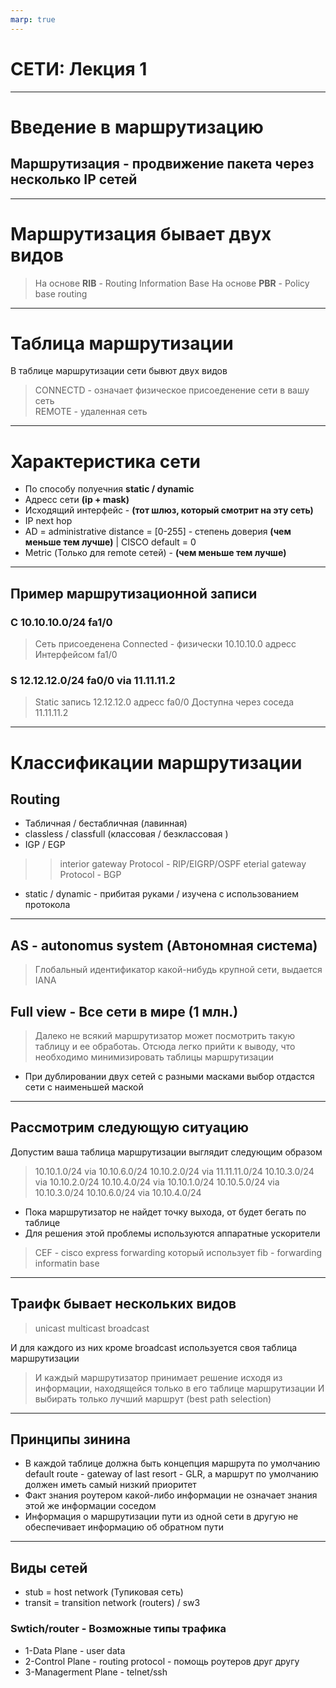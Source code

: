```yaml
---
marp: true
---
```


# СЕТИ: Лекция 1
---
<!-- paginate: true -->
# Введение в маршрутизацию
## Маршрутизация - продвижение пакета через несколько IP сетей 
---
# Маршрутизация бывает двух видов 
>На основе **RIB** - Routing Information Base
>На основе **PBR** - Policy base routing 
---
# Таблица маршрутизации 
В таблице маршрутизации сети бывют двух видов
>CONNECTD - означает физическое присоеденение сети в вашу сеть  
>REMOTE - удаленная сеть 
---
# Характеристика сети
- По способу полуечния **static / dynamic**
- Адресс сети **(ip + mask)** 
- Исходящий интерфейс - **(тот шлюз, который смотрит на эту сеть)**
- IP next hop 
- AD = administrative distance = [0-255] - степень доверия **(чем меньше тем лучше)** | CISCO default = 0
- Metric (Только для remote сетей) - **(чем меньше тем лучше)**
---
## Пример маршрутизационной записи 
### C 10.10.10.0/24 fa1/0 
> Сеть присоеденена Connected - физически 
> 10.10.10.0 адресс
> Интерфейсом fa1/0 
### S 12.12.12.0/24 fa0/0 via 11.11.11.2 
> Static запись 
> 12.12.12.0 адресс 
> fa0/0 
> Доступна через соседа 11.11.11.2
---
# Классификации маршрутизации 
## Routing 
- Табличная / бестабличная (лавинная) 
- classless / classfull (классовая / безклассовая )
- IGP / EGP 
>> interior gateway Protocol - RIP/EIGRP/OSPF 
>> eterial gateway Protocol - BGP 
- static / dynamic - прибитая руками / изучена с использованием протокола
---
## AS - autonomus system (Автономная система)
> Глобальный идентификатор какой-нибудь крупной сети, выдается IANA
## Full view - Все сети в мире (1 млн.)
> Далеко не всякий маршрутизатор может посмотрить такую таблицу и ее обработаь. Отсюда легко прийти к выводу, что необходимо минимизировать таблицы маршрутизации  
- При дублировании двух сетей с разными масками выбор отдастся сети с наименьшей маской  
--- 
## Рассмотрим следующую ситуацию 
Допустим ваша таблица маршрутизации выглядит следующим образом 
> 10.10.1.0/24 via 10.10.6.0/24
> 10.10.2.0/24 via 11.11.11.0/24
> 10.10.3.0/24 via 10.10.2.0/24
> 10.10.4.0/24 via 10.10.1.0/24
> 10.10.5.0/24 via 10.10.3.0/24
> 10.10.6.0/24 via 10.10.4.0/24
- Пока маршрутизатор не найдет точку выхода, от будет бегать по таблице 
- Для решения этой проблемы используются аппаратные ускорители 
> CEF - cisco express forwarding  который использует 
> fib - forwarding informatin base  
---
## Траифк бывает нескольких видов 
>unicast 
>multicast 
>broadcast 
>
И для каждого из них кроме broadcast используется своя таблица маршрутизации
>И каждый маршрутизатор принимает решение исходя из информации, находящейся только в его таблице маршрутизации 
>И выбирать только лучший маршрут (best path selection)
---
## Принципы зинина 
- В каждой таблице должна быть концепция маршрута по умолчанию default route - gateway of last resort - GLR, а маршрут по умолчанию должен иметь самый низкий приоритет
- Факт знания роутером какой-либо информации не означает знания этой же информации соседом 
- Информация о маршрутизации пути из одной сети в другую не обеспечивает информацию об обратном пути  
---
## Виды сетей
- stub = host network (Тупиковая сеть)
- transit = transition network (routers) / sw3
### Swtich/router - Возможные типы трафика 
- 1-Data Plane - user data 
- 2-Control Plane - routing protocol - помощь роутеров друг другу 
- 3-Managerment Plane - telnet/ssh 